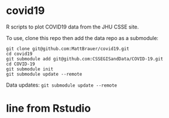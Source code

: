 # covid19

R scripts to plot COVID19 data from the JHU CSSE site.

To use, clone this repo then add the data repo as a submodule:

```
git clone git@github.com:MattBrauer/covid19.git
cd covid19
git submodule add git@github.com:CSSEGISandData/COVID-19.git
cd COVID-19
git submodule init
git submodule update --remote
```

Data updates:
`git submodule update --remote` 

# line from Rstudio
